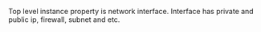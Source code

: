 Top level instance property is network interface.
Interface has private and public ip, firewall, subnet and etc.
